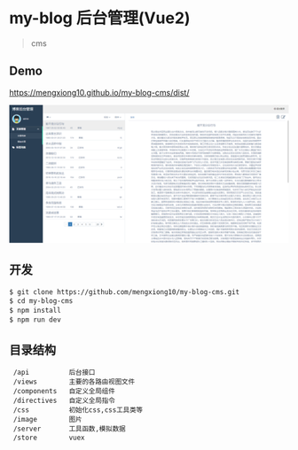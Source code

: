# my-blog 后台管理(Vue2)

> cms 

## Demo
<https://mengxiong10.github.io/my-blog-cms/dist/>

![image](https://github.com/mengxiong10/my-blog-cms/raw/master/screenshot.PNG)


## 开发

```bash
$ git clone https://github.com/mengxiong10/my-blog-cms.git
$ cd my-blog-cms
$ npm install
$ npm run dev

```

## 目录结构

```
 /api          后台接口
 /views        主要的各路由视图文件
 /components   自定义全局组件      
 /directives   自定义全局指令
 /css          初始化css,css工具类等
 /image        图片
 /server       工具函数,模拟数据
 /store        vuex
```
